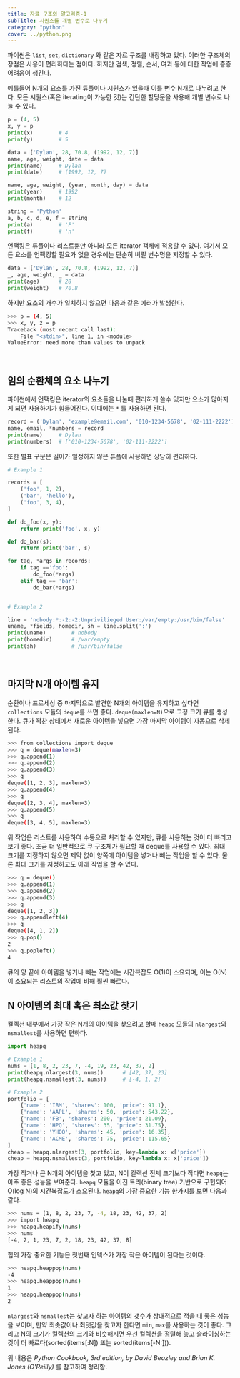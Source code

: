 ```yaml
---
title: 자료 구조와 알고리즘-1
subTitle: 시퀀스를 개별 변수로 나누기
category: "python"
cover: ../python.png
---
```


파이썬은 `list`, `set`, `dictionary` 와 같은 자료 구조를 내장하고 있다. 이러한 구조체의 장점은 사용이 편리하다는 점이다. 하지만 검색, 정렬, 순서, 여과 등에 대한 작업에 종종 어려움이 생긴다.

예를들어 N개의 요소를 가진 튜플이나 시퀀스가 있을때 이를 변수 N개로 나누려고 한다. 모든 시퀀스(혹은 iterating이 가능한 것)는 간단한 할당문을 사용해 개별 변수로 나눌 수 있다.

```python
p = (4, 5)
x, y = p
print(x)        # 4
print(y)        # 5

data = ['Dylan', 28, 70.8, (1992, 12, 7)]
name, age, weight, date = data
print(name)     # Dylan
print(date)     # (1992, 12, 7)

name, age, weight, (year, month, day) = data
print(year)     # 1992
print(month)    # 12

string = 'Python'
a, b, c, d, e, f = string
print(a)        # 'P'
print(f)        # 'n'
```
언팩킹은 튜플이나 리스트뿐만 아니라 모든 iterator 객체에 적용할 수 있다. 여기서 모든 요소를 언팩킹할 필요가 없을 경우에는 단순히 버릴 변수명을 지정할 수 있다.
```python
data = ['Dylan', 28, 70.8, (1992, 12, 7)]
_, age, weight, _ = data
print(age)      # 28
print(weight)   # 70.8
```

하지만 요소의 개수가 일치하지 않으면 다음과 같은 에러가 발생한다.
```bash
>>> p = (4, 5)
>>> x, y, z = p
Traceback (most recent call last):
    File "<stdin>", line 1, in <module>
ValueError: need more than values to unpack
```
<br>

## 임의 순환체의 요소 나누기
파이썬에서 언팩킹은 iterator의 요소들을 나눌때 편리하게 쓸수 있지만 요소가 많아지게 되면 사용하기가 힘들어진다. 이때에는 `*` 를 사용하면 된다.
```python
record = ('Dylan', 'example@email.com', '010-1234-5678', '02-111-2222')
name, email, *numbers = record
print(name)     # Dylan
print(numbers)  # ['010-1234-5678', '02-111-2222']
```
또한 별표 구문은 길이가 일정하지 않은 튜플에 사용하면 상당히 편리하다.
```python
# Example 1

records = [
    ('foo', 1, 2),
    ('bar', 'hello'),
    ('foo', 3, 4),
]

def do_foo(x, y):
    return print('foo', x, y)

def do_bar(s):
    return print('bar', s)

for tag, *args in records:
    if tag =='foo':
        do_foo(*args)
    elif tag == 'bar':
        do_bar(*args)


# Example 2

line = 'nobody:*:-2:-2:Unprivilieged User:/var/empty:/usr/bin/false'
uname, *fields, homedir, sh = line.split(':')
print(uname)        # nobody
print(homedir)      # /var/empty
print(sh)           # /usr/bin/false
```
<br>

## 마지막 N개 아이템 유지
순환이나 프로세싱 중 마지막으로 발견한 N개의 아이템을 유지하고 싶다면 `collections` 모듈의 `deque`를 쓰면 좋다.
`deque(maxlen=N)`으로 고정 크기 큐를 생성한다. 큐가 꽉찬 상태에서 새로운 아이템을 넣으면 가장 마지막 아이템이 자동으로 삭제된다.
```bash
>>> from collections import deque
>>> q = deque(maxlen=3)
>>> q.append(1)
>>> q.append(2)
>>> q.append(3)
>>> q
deque([1, 2, 3], maxlen=3)
>>> q.append(4)
>>> q
deque([2, 3, 4], maxlen=3)
>>> q.append(5)
>>> q
deque([3, 4, 5], maxlen=3)
```
위 작업은 리스트를 사용하여 수동으로 처리할 수 있지만, 큐를 사용하는 것이 더 빠리고 보기 좋다. 조금 더 일반적으로 큐 구조체가 필요할 때 deque를 사용할 수 있다. 최대 크기를 지정하지 않으면 제약 없이 양쪽에 아이템을 넣거나 빼는 작업을 할 수 있다. 물론 최대 크기를 지정하고도 아래 작업을 할 수 있다.
```bash
>>> q = deque()
>>> q.append(1)
>>> q.append(2)
>>> q.append(3)
>>> q
deque([1, 2, 3])
>>> q.appendleft(4)
>>> q
deque([4, 1, 2])
>>> q.pop()
2
>>> q.popleft()
4
```
큐의 양 끝에 아이템을 넣거나 빼는 작업에는 시간복잡도 O(1)이 소요되며, 이는 O(N)이 소요되는 리스트의 작업에 비해 훨씬 빠르다.
<br>

## N 아이템의 최대 혹은 최소값 찾기
컬렉션 내부에서 가장 작은 N개의 아이템을 찾으려고 할때 `heapq` 모듈의 `nlargest`와 `nsmallest`를 사용하면 편하다.
```python
import heapq

# Example 1
nums = [1, 8, 2, 23, 7, -4, 19, 23, 42, 37, 2]
print(heapq.nlargest(3, nums))      # [42, 37, 23]
print(heapq.nsmallest(3, nums))     # [-4, 1, 2]

# Example 2
portfolio = [
    {'name': 'IBM', 'shares': 100, 'price': 91.1},
    {'name': 'AAPL', 'shares': 50, 'price': 543.22},
    {'name': 'FB', 'shares': 200, 'price': 21.09},
    {'name': 'HPQ', 'shares': 35, 'price': 31.75},
    {'name': 'YHOO', 'shares': 45, 'price': 16.35},
    {'name': 'ACME', 'shares': 75, 'price': 115.65}
]
cheap = heapq.nlargest(3, portfolio, key=lambda x: x['price'])
cheap = heapq.nsmallest(3, portfolio, key=lambda x: x['price'])
```
가장 작거나 큰 N개의 아이템을 찾고 있고, N이 컬렉션 전체 크기보다 작다면 `heapq`는 아주 좋은 성능을 보여준다. `heapq` 모듈을 이진 트리(binary tree) 기반으로 구현되어 O(log N)의 시간복잡도가 소요된다. `heapq`의 가장 중요한 기능 한가지를 보면 다음과 같다.
```bash
>>> nums = [1, 8, 2, 23, 7, -4, 18, 23, 42, 37, 2]
>>> import heapq
>>> heapq.heapify(nums)
>>> nums
[-4, 2, 1, 23, 7, 2, 18, 23, 42, 37, 8]
```
힙의 가장 중요한 기능은 첫번째 인덱스가 가장 작은 아이템이 된다는 것이다.
```bash
>>> heapq.heappop(nums)
-4
>>> heapq.heappop(nums)
1
>>> heapq.heappop(nums)
2
```
`nlargest`와 `nsmallest`는 찾고자 하는 아이템의 갯수가 상대적으로 적을 때 좋은 성능을 보이며, 만약 최솟값이나 최댓값을 찾고자 한다면 `min`, `max`를 사용하는 것이 좋다.
그리고 N의 크기가 컬렉션의 크기와 비슷해지면 우선 컬렉션을 정렬해 놓고 슬라이싱하는 것이 더 빠르다(sorted(items[:N]) 또는 sorted(items[-N:])).
<br>

위 내용은 *Python Cookbook, 3rd edition, by David Beazley and Brian K. Jones (O'Reilly)* 를 참고하여 정리함.
